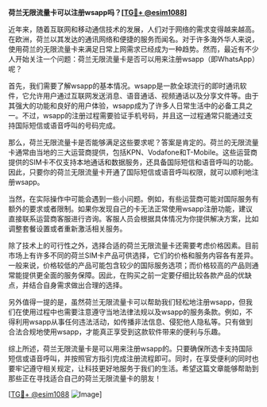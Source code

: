 **荷兰无限流量卡可以注册wsapp吗？[[TG💪+ @esim1088](https://t.me/s/esim1088)]**

近年来，随着互联网和移动通信技术的发展，人们对于网络的需求变得越来越高。在欧洲，荷兰以其发达的通讯网络和便捷的服务而闻名。对于许多海外华人来说，使用荷兰的无限流量卡来满足日常上网需求已经成为一种趋势。然而，最近有不少人开始关注一个问题：荷兰无限流量卡是否可以用来注册wsapp（即WhatsApp）呢？

首先，我们需要了解wsapp的基本情况。wsapp是一款全球流行的即时通讯软件，它允许用户通过互联网发送消息、语音通话、视频通话以及分享文件等。由于其强大的功能和良好的用户体验，wsapp成为了许多人日常生活中的必备工具之一。不过，wsapp的注册过程需要验证手机号码，并且这一过程通常只能通过支持国际短信或语音呼叫的号码完成。

那么，荷兰无限流量卡是否能够满足这些要求呢？答案是肯定的。荷兰的无限流量卡通常由当地的三大运营商提供，包括KPN、Vodafone和T-Mobile。这些运营商提供的SIM卡不仅支持本地通话和数据服务，还具备国际短信和语音呼叫的功能。因此，只要你的荷兰无限流量卡开通了国际短信或语音呼叫权限，就可以顺利地注册wsapp。

当然，在实际操作中可能会遇到一些小问题。例如，有些运营商可能对国际服务有额外的要求或者限制。如果你发现自己的卡无法正常使用wsapp注册功能，建议直接联系运营商客服进行咨询。客服人员会根据具体情况为你提供解决方案，比如调整套餐设置或者重新激活相关服务。

除了技术上的可行性之外，选择合适的荷兰无限流量卡还需要考虑价格因素。目前市场上有许多不同的荷兰SIM卡产品可供选择，它们的价格和服务内容各有差异。一般来说，价格较低的产品可能包含较少的国际服务选项；而价格较高的产品则通常能提供更全面的服务保障。因此，在购买之前一定要仔细比较各款产品的优缺点，并结合自身需求做出合理的选择。

另外值得一提的是，虽然荷兰无限流量卡可以帮助我们轻松地注册wsapp，但我们在使用过程中也需要注意遵守当地法律法规以及wsapp的服务条款。例如，不得利用wsapp从事任何违法活动，如传播非法信息、侵犯他人隐私等。只有做到合法合规地使用wsapp，才能真正享受到这款软件带来的便利与乐趣。

综上所述，荷兰无限流量卡是可以用来注册wsapp的。只要确保所选卡支持国际短信或语音呼叫，并按照官方指引完成注册流程即可。同时，在享受便利的同时也要牢记遵守相关规定，让科技更好地服务于我们的生活。希望这篇文章能够帮助到那些正在寻找适合自己的荷兰无限流量卡的朋友！

[[TG💪+ @esim1088](https://t.me/s/esim1088) ![Image](https://i.postimg.cc/4NQfJmqS/Snipaste-2025-05-13-00-14-12.png)]